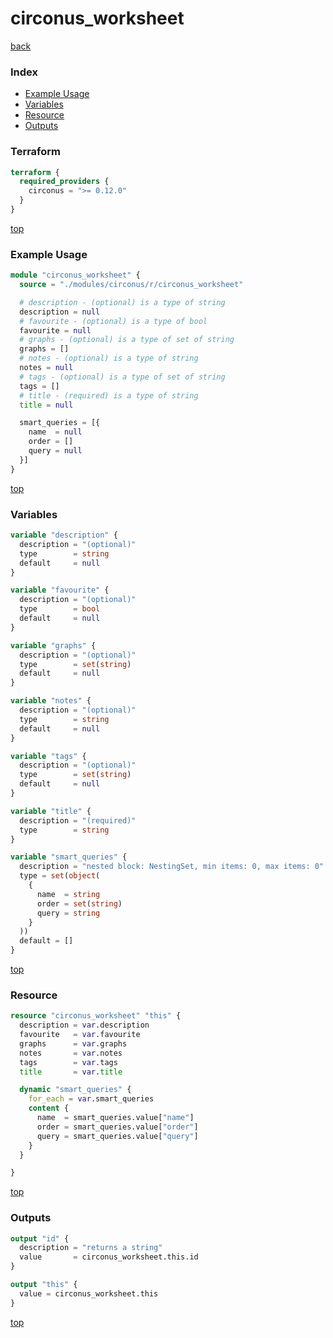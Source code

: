 # circonus_worksheet

[back](../circonus.md)

### Index

- [Example Usage](#example-usage)
- [Variables](#variables)
- [Resource](#resource)
- [Outputs](#outputs)

### Terraform

```terraform
terraform {
  required_providers {
    circonus = ">= 0.12.0"
  }
}
```

[top](#index)

### Example Usage

```terraform
module "circonus_worksheet" {
  source = "./modules/circonus/r/circonus_worksheet"

  # description - (optional) is a type of string
  description = null
  # favourite - (optional) is a type of bool
  favourite = null
  # graphs - (optional) is a type of set of string
  graphs = []
  # notes - (optional) is a type of string
  notes = null
  # tags - (optional) is a type of set of string
  tags = []
  # title - (required) is a type of string
  title = null

  smart_queries = [{
    name  = null
    order = []
    query = null
  }]
}
```

[top](#index)

### Variables

```terraform
variable "description" {
  description = "(optional)"
  type        = string
  default     = null
}

variable "favourite" {
  description = "(optional)"
  type        = bool
  default     = null
}

variable "graphs" {
  description = "(optional)"
  type        = set(string)
  default     = null
}

variable "notes" {
  description = "(optional)"
  type        = string
  default     = null
}

variable "tags" {
  description = "(optional)"
  type        = set(string)
  default     = null
}

variable "title" {
  description = "(required)"
  type        = string
}

variable "smart_queries" {
  description = "nested block: NestingSet, min items: 0, max items: 0"
  type = set(object(
    {
      name  = string
      order = set(string)
      query = string
    }
  ))
  default = []
}
```

[top](#index)

### Resource

```terraform
resource "circonus_worksheet" "this" {
  description = var.description
  favourite   = var.favourite
  graphs      = var.graphs
  notes       = var.notes
  tags        = var.tags
  title       = var.title

  dynamic "smart_queries" {
    for_each = var.smart_queries
    content {
      name  = smart_queries.value["name"]
      order = smart_queries.value["order"]
      query = smart_queries.value["query"]
    }
  }

}
```

[top](#index)

### Outputs

```terraform
output "id" {
  description = "returns a string"
  value       = circonus_worksheet.this.id
}

output "this" {
  value = circonus_worksheet.this
}
```

[top](#index)